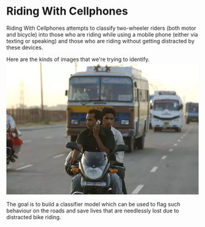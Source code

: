 # Riding With Cellphones
Riding With Cellphones attempts to classify two-wheeler riders (both motor and bicycle) into those who are riding while using a mobile phone (either via texting or speaking) and those who are riding without getting distracted by these devices.


Here are the kinds of images that we're trying to identify. 
![Not OK](./data/notOK/riding-dangerous-009.png)

The goal is to build a classifier model which can be used to flag such behaviour on the roads and save lives that are needlessly lost due to distracted bike riding.
